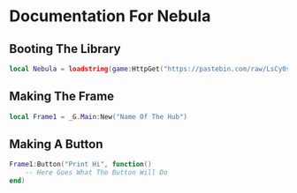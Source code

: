 # Documentation For Nebula
## Booting The Library
```lua
local Nebula = loadstring(game:HttpGet("https://pastebin.com/raw/LsCy0sFq"))()
```
## Making The Frame
```lua
local Frame1 = _G.Main:New("Name Of The Hub")
```
## Making A Button
```lua
Frame1:Button("Print Hi", function()
	-- Here Goes What The Button Will Do
end)
```
